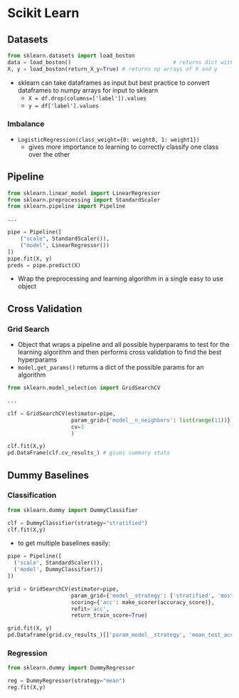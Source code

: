 # Scikit Learn

## Datasets

``` python
from sklearn.datasets import load_boston
data = load_boston() 								# returns dict with 'data' key containing the dataset
X, y = load_boston(return_X_y=True) # returns np arrays of X and y

```

- sklearn can take dataframes as input but best practice to convert dataframes to numpy arrays for input to sklearn
    - `X = df.drop(columns=['label']).values`
    - `y = df['label'].values`

### Imbalance

- `LogisticRegression(class_weight={0: weight0, 1: weight1})`
    - gives more importance to learning to correctly classify one class over the other



## Pipeline

``` python
from sklearn.linear_model import LinearRegressor
from sklearn.preprocessing import StandardScaler
from sklearn.pipeline import Pipeline

...

pipe = Pipeline([
    ("scale", StandardScaler()),
    ("model", LinearRegressor())
])
pipe.fit(X, y)
preds = pipe.predict(X)
```

- Wrap the preprocessing and learning algorithm in a single easy to use object

## Cross Validation

### Grid Search

- Object that wraps a pipeline and all possible hyperparams to test for the learning algorithm and then performs cross validation to find the best hyperparams
- `model,get_params()` returns a dict of the possible params for an algorithm

``` python
from sklearn.model_selection import GridSearchCV

...

clf = GridSearchCV(estimator=pipe,
                    param_grid={'model__n_neighbors': list(range(11))},
                    cv=3
                    )

clf.fit(X,y)
pd.DataFrame(clf.cv_results_) # gives summary stats 

```

## Dummy Baselines

### Classification

``` python
from sklearn.dummy import DummyClassifier

clf = DummyClassifier(strategy="stratified")
clf.fit(X,y)
```

- to get multiple baselines easily:

``` python
pipe = Pipeline([
  ('scale', StandardScaler()),
  ('model', DummyClassifier())
])

grid = GridSearchCV(estimator=pipe,
                    param_grid={'model__strategy': ['stratified', 'most_frequent', 'uniform']},
                    scoring={'acc': make_scorer(accuracy_score)},
                    refit='acc',
                    return_train_score=True)

grid.fit(X, y)
pd.Dataframe(grid.cv_results_)[['param_model__strategy', 'mean_test_acc']]
```

### Regression

``` python
from sklearn.dummy import DummyRegressor

reg = DummyRegressor(strategy="mean")
reg.fit(X,y)
```

